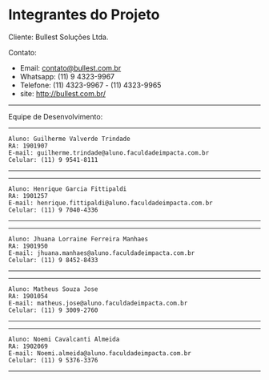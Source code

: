 # Integrantes do Projeto

Cliente: Bullest Soluções Ltda.

Contato: 
- Email: contato@bullest.com.br
- Whatsapp: (11) 9 4323-9967
- Telefone: (11) 4323-9967 - (11) 4323-9965
- site: http://bullest.com.br/
___

Equipe de Desenvolvimento:

___
    Aluno: Guilherme Valverde Trindade
    RA: 1901907
    E-mail: guilherme.trindade@aluno.faculdadeimpacta.com.br
    Celular: (11) 9 9541-8111
___	
___
    Aluno: Henrique Garcia Fittipaldi
    RA: 1901257
    E-mail: henrique.fittipaldi@aluno.faculdadeimpacta.com.br
    Celular: (11) 9 7040-4336
___	
___
    Aluno: Jhuana Lorraine Ferreira Manhaes
    RA: 1901950
    E-mail: jhuana.manhaes@aluno.faculdadeimpacta.com.br 
    Celular: (11) 9 8452-8433
___	
___
    Aluno: Matheus Souza Jose
    RA: 1901054
    E-mail: matheus.jose@aluno.faculdadeimpacta.com.br
    Celular: (11) 9 3009-2760
___		
___
    Aluno: Noemi Cavalcanti Almeida
    RA: 1902069
    E-mail: Noemi.almeida@aluno.faculdadeimpacta.com.br
    Celular: (11) 9 5376-3376
___